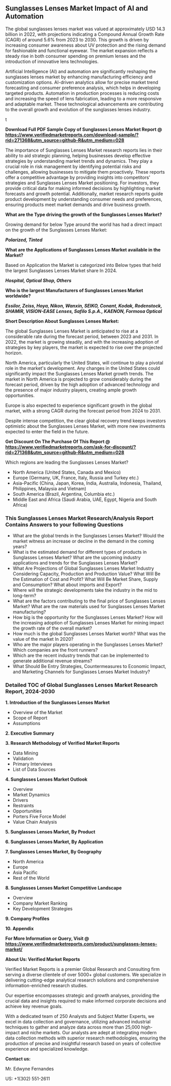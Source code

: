 <h2>Sunglasses Lenses Market Impact of AI and Automation</h2><p>The global sunglasses lenses market was valued at approximately USD 14.3 billion in 2022, with projections indicating a Compound Annual Growth Rate (CAGR) of around 5.6% from 2023 to 2030. This growth is driven by increasing consumer awareness about UV protection and the rising demand for fashionable and functional eyewear. The market expansion reflects a steady rise in both consumer spending on premium lenses and the introduction of innovative lens technologies.</p><p>Artificial Intelligence (AI) and automation are significantly reshaping the sunglasses lenses market by enhancing manufacturing efficiency and customization options. AI-driven analytics allow for precise market trend forecasting and consumer preference analysis, which helps in developing targeted products. Automation in production processes is reducing costs and increasing the speed of lens fabrication, leading to a more responsive and adaptable market. These technological advancements are contributing to the overall growth and evolution of the sunglasses lenses industry.</p>t</p><p id="" class=""><strong>Download Full PDF Sample Copy of Sunglasses Lenses Market Report @ <a href="https://www.verifiedmarketreports.com/download-sample/?rid=271368&utm_source=github-R&utm_medium=028" target="_blank">https://www.verifiedmarketreports.com/download-sample/?rid=271368&utm_source=github-R&utm_medium=028</a></strong></p><p>The importance of&nbsp;Sunglasses Lenses Market research reports lies in their ability to aid strategic planning, helping businesses develop effective strategies by understanding market trends and dynamics. They play a crucial role in risk management by identifying potential risks and challenges, allowing businesses to mitigate them proactively. These reports offer a competitive advantage by providing insights into competitors' strategies and Sunglasses Lenses Market positioning. For investors, they provide critical data for making informed decisions by highlighting market forecasts and growth potential. Additionally, market research reports guide product development by understanding consumer needs and preferences, ensuring products meet market demands and drive business growth.</p><p><strong>What are the&nbsp;Type driving the growth of the Sunglasses Lenses Market?</strong></p><p id="" class="">Growing demand for below Type around the world has had a direct impact on the growth of the Sunglasses Lenses Market:</p><em><strong>Polarized, Tinted</strong></em></p><strong>What are the&nbsp;Applications&nbsp;of Sunglasses Lenses Market available in the Market?</strong></p><p id="" class="">Based on Application the Market is categorized into Below types that held the largest Sunglasses Lenses Market share In 2024.</p><em><strong>Hospital, Optical Shop, Others</strong></em></p><strong>Who is the largest Manufacturers of Sunglasses Lenses Market worldwide?</strong></p><p><em><strong>Essilor, Zeiss, Hoya, Nikon, Wanxin, SEIKO, Conant, Kodak, Rodenstock, SHAMIR, VISION-EASE Lenses, Safilo S.p.A., KAENON, Formosa Optical</strong></em></p><p id="" class=""><strong>Short Description About Sunglasses Lenses Market:</strong></p><p>The global Sunglasses Lenses Market is anticipated to rise at a considerable rate during the forecast period, between 2023 and 2031. In 2022, the market is growing steadily, and with the increasing adoption of strategies by key players, the market is expected to rise over the projected horizon.</p><p>North America, particularly the United States, will continue to play a pivotal role in the market's development. Any changes in the United States could significantly impact the Sunglasses Lenses Market growth trends. The market in North America is projected to grow considerably during the forecast period, driven by the high adoption of advanced technology and the presence of major industry players, creating ample growth opportunities.</p><p>Europe is also expected to experience significant growth in the global market, with a strong CAGR during the forecast period from 2024 to 2031.</p><p>Despite intense competition, the clear global recovery trend keeps investors optimistic about the Sunglasses Lenses Market, with more new investments expected to enter the field in the future.</p><p id="" class=""><strong>Get Discount On The Purchase Of This Report @ <a href="https://www.verifiedmarketreports.com/ask-for-discount/?rid=271368&utm_source=github-R&utm_medium=028" target="_blank">https://www.verifiedmarketreports.com/ask-for-discount/?rid=271368&utm_source=github-R&utm_medium=028</a></strong></p>Which regions are leading the Sunglasses Lenses Market?</p><ul><li>North America (United States, Canada and Mexico)</li><li>Europe (Germany, UK, France, Italy, Russia and Turkey etc.)</li><li>Asia-Pacific (China, Japan, Korea, India, Australia, Indonesia, Thailand, Philippines, Malaysia and Vietnam)</li><li>South America (Brazil, Argentina, Columbia etc.)</li><li>Middle East and Africa (Saudi Arabia, UAE, Egypt, Nigeria and South Africa)</li></ul><h3 id="" class="">This Sunglasses Lenses Market Research/Analysis Report Contains Answers to your following Questions</h3><ul><li>What are the global trends in the Sunglasses Lenses Market? Would the market witness an increase or decline in the demand in the coming years?</li><li>What is the estimated demand for different types of products in Sunglasses Lenses Market? What are the upcoming industry applications and trends for the Sunglasses Lenses Market?</li><li>What Are Projections of Global Sunglasses Lenses Market Industry Considering Capacity, Production and Production Value? What Will Be the Estimation of Cost and Profit? What Will Be Market Share, Supply and Consumption? What about imports and Export?</li><li>Where will the strategic developments take the industry in the mid to long-term?</li><li>What are the factors contributing to the final price of Sunglasses Lenses Market? What are the raw materials used for Sunglasses Lenses Market manufacturing?</li><li>How big is the opportunity for the Sunglasses Lenses Market? How will the increasing adoption of Sunglasses Lenses Market for mining impact the growth rate of the overall market?</li><li>How much is the global Sunglasses Lenses Market worth? What was the value of the market In 2020?</li><li>Who are the major players operating in the Sunglasses Lenses Market? Which companies are the front runners?</li><li>Which are the recent industry trends that can be implemented to generate additional revenue streams?</li><li>What Should Be Entry Strategies, Countermeasures to Economic Impact, and Marketing Channels for Sunglasses Lenses Market Industry?</li></ul><h3 id="" class="">Detailed TOC of Global Sunglasses Lenses Market Research Report, 2024-2030</h3><p id="" class=""><strong>1. Introduction of the Sunglasses Lenses Market</strong></p><ul><li>Overview of the Market</li><li>Scope of Report</li><li>Assumptions</li></ul><p id="" class=""><strong>2. Executive Summary</strong></p><p id="" class=""><strong>3. Research Methodology of Verified Market Reports</strong></p><ul><li>Data Mining</li><li>Validation</li><li>Primary Interviews</li><li>List of Data Sources</li></ul><p id="" class=""><strong>4. Sunglasses Lenses Market Outlook</strong></p><ul><li>Overview</li><li>Market Dynamics</li><li>Drivers</li><li>Restraints</li><li>Opportunities</li><li>Porters Five Force Model</li><li>Value Chain Analysis</li></ul><p id="" class=""><strong>5. Sunglasses Lenses Market, By Product</strong></p><p id="" class=""><strong>6. Sunglasses Lenses Market, By Application</strong></p><p id="" class=""><strong>7. Sunglasses Lenses Market, By Geography</strong></p><ul><li>North America</li><li>Europe</li><li>Asia Pacific</li><li>Rest of the World</li></ul><p id="" class=""><strong>8. Sunglasses Lenses Market Competitive Landscape</strong></p><ul><li>Overview</li><li>Company Market Ranking</li><li>Key Development Strategies</li></ul><p id="" class=""><strong>9. Company Profiles</strong></p><p id="" class=""><strong>10. Appendix</strong></p><p id="" class=""><strong>For More Information or Query, Visit @ <a href="https://www.verifiedmarketreports.com/product/sunglasses-lenses-market/" target="_blank">https://www.verifiedmarketreports.com/product/sunglasses-lenses-market/</a></strong></p><p id="" class=""><strong>About Us: Verified Market Reports</strong></p><p id="" class="">Verified Market Reports is a premier Global Research and Consulting firm serving a diverse clientele of over 5000+ global customers. We specialize in delivering cutting-edge analytical research solutions and comprehensive information-enriched research studies.</p><p id="" class="">Our expertise encompasses strategic and growth analyses, providing the crucial data and insights required to make informed corporate decisions and achieve key revenue goals.</p><p id="" class="">With a dedicated team of 250 Analysts and Subject Matter Experts, we excel in data collection and governance, utilizing advanced industrial techniques to gather and analyze data across more than 25,000 high-impact and niche markets. Our analysts are adept at integrating modern data collection methods with superior research methodologies, ensuring the production of precise and insightful research based on years of collective experience and specialized knowledge.</p><p id="" class=""><strong>Contact us:</strong></p><p id="" class="">Mr. Edwyne Fernandes</p><p id="" class="">US: +1(302) 551-2611</p>